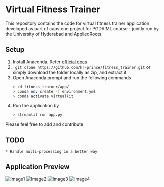 # Virtual Fitness Trainer

This repository contains the code for virtual fitness trainer application developed as part of capstone project for PGDAIML course - jointly run by the University of Hyderabad and AppliedRoots.


## Setup

1. Install Anaconda. Refer [official docs](https://docs.anaconda.com/anaconda/install/index.html)
2. ``` git clone https://github.com/kr-prince/fitness_trainer.git``` or simply download the folder locally as zip, and extract it
3. Open Anaconda prompt and run the following commands
	```sh
	> cd fitness_trainer/app/
	> conda env create -f environment.yml
	> conda activate virtualFit
	```
4. Run the application by
	```sh 
	> streamlit run app.py 
	```

Please feel free to add and contribute


## TODO
	* Handle multi-processing in a better way


## Application Preview

![Image1](https://github.com/kr-prince/fitness_trainer/blob/main/resources/output/pic1.png)
![Image2](https://github.com/kr-prince/fitness_trainer/blob/main/resources/output/pic2.png)
![Image3](https://github.com/kr-prince/fitness_trainer/blob/main/resources/output/pic3.png)
![Image4](https://github.com/kr-prince/fitness_trainer/blob/main/resources/output/pic4.png)
